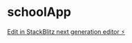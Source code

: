 # schoolApp

[Edit in StackBlitz next generation editor ⚡️](https://stackblitz.com/~/github.com/HaroldPachecoG/schoolApp)